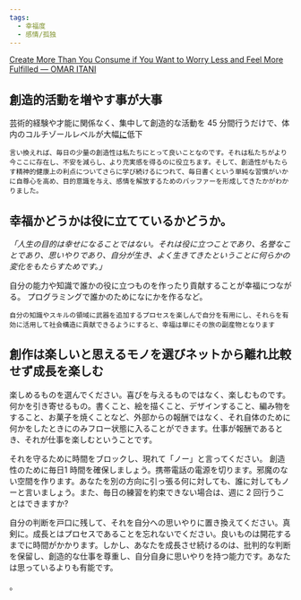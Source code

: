 ```yaml
---
tags:
  - 幸福度
  - 感情/孤独
---
```

[Create More Than You Consume if You Want to Worry Less and Feel More Fulfilled — OMAR ITANI](https://www.omaritani.com/blog/create-more-consume-less)

## 創造的活動を増やす事が大事

芸術的経験や才能に関係なく、集中して創造的な活動を 45 分間行うだけで、体内のコルチゾールレベルが大幅[に](https://www.tandfonline.com/doi/full/10.1080/07421656.2016.1166832?journalCode=uart20#.V2GKm-YrI6g)低下

```
言い換えれば、毎日の少量の創造性は私たちにとって良いことなのです。それは私たちがより今ここに存在し、不安を減らし、より充実感を得るのに役立ちます。そして、創造性がもたらす精神的健康上の利点についてさらに学び続けるにつれて、毎日書くという単純な習慣がいかに自尊心を高め、目的意識を与え、感情を解放するためのバッファーを形成してきたかがわかりました。
```

## 幸福かどうかは役に立てているかどうか。
_「人生の目的は幸せになることではない。それは役に立つことであり、名誉なことであり、思いやりであり、自分が生き、よく生きてきたということに何らかの変化をもたらすためです。」_

自分の能力や知識で誰かの役に立つものを作ったり貢献することが幸福につながる。
プログラミングで誰かのためになにかを作るなど。

```
自分の知識やスキルの領域に武器を追加するプロセスを楽しんで自分を有用にし、それらを有効に活用して社会構造に貢献できるようにすると、幸福は単にその旅の副産物となります
```

## 創作は楽しいと思えるモノを選びネットから離れ比較せず成長を楽しむ 

楽しめるものを選んでください。喜びを与えるものではなく、楽しむものです。何かを引き寄せるもの。書くこと、絵を描くこと、デザインすること、編み物をすること、お菓子を焼くことなど、外部からの報酬ではなく、それ自体のために何かをしたときにのみフロー状態に入ることができます。仕事が報酬であるとき、それが仕事を楽しむということです。

それを守るために時間をブロックし、現れて「ノー」と言ってください。 創造性のために毎日1 時間を確保しましょう。携帯電話の電源を切ります。邪魔のない空間を作ります。あなたを別の方向に引っ張る何に対しても、誰に対してもノーと言いましょう。また、毎日の練習を約束できない場合は、週に 2 回行うことはできますか?

自分の判断を戸口に残して、それを自分への思いやりに置き換えてください。真剣に。成長とはプロセスであることを忘れないでください。良いものは開花するまでに時間がかかります。しかし、あなたを成長させ続けるのは、批判的な判断を保留し、創造的な仕事を尊重し、自分自身に思いやりを持つ能力です。あなたは思っているよりも有能です。

。
